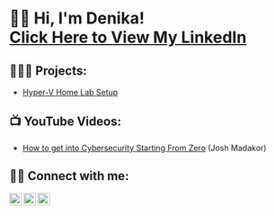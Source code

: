 <h1>👋🏾 Hi, I'm Denika! <br/><a href="https://www.linkedin.com/in/denika-randle/"> Click Here to View My LinkedIn</a>

<h2>👩🏾‍💻 Projects:</h2>

- [Hyper-V Home Lab Setup](https://github.com/denika01/home-lab-repo)


<h2>📺 YouTube Videos:</h2>

- [How to get into Cybersecurity Starting From Zero](https://www.youtube.com/watch?v=a83ASGn_V_s) (Josh Madakor)


<h2> 🤳🏾 Connect with me:</h2>

[<img align="left" alt="DenikaRandle | LinkedIn" width="22px" src="https://cdn.jsdelivr.net/npm/simple-icons@v3/icons/linkedin.svg" />][linkedin]
[<img align="left" alt="DenikaRandle | Instagram" width="22px" src="https://cdn.jsdelivr.net/npm/simple-icons@v3/icons/instagram.svg" />][instagram]
[<img align="left" alt="DenikaRandle | YouTube" width="22px" src="https://cdn.jsdelivr.net/npm/simple-icons@v3/icons/youtube.svg" />][youtube]

[linkedin]: https://linkedin.com/in/denika-randle
[instagram]: https://www.instagram.com/
[youtube]: https://www.youtube.com/

<!--
**denika01/denika01** is a ✨ _special_ ✨ repository because its `README.md` (this file) appears on your GitHub profile.

Here are some ideas to get you started:

- 🔭 I’m currently working on ...
- 🌱 I’m currently learning ...
- 👯 I’m looking to collaborate on ...
- 🤔 I’m looking for help with ...
- 💬 Ask me about ...
- 📫 How to reach me: ...
- 😄 Pronouns: ...
- ⚡ Fun fact: ...
-->
